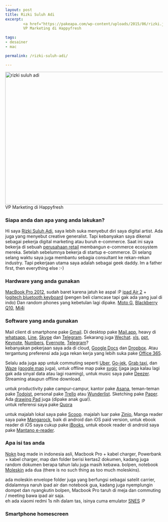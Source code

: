 ```yaml
---
layout: post
title: Rizki Suluh Adi
excerpt:
        <a href="https://pakeapa.com/wp-content/uploads/2015/06/rizki.jpg"><img src="http://pakeapa.com/wp-content/uploads/2015/06/rizki.jpg" alt="rizki suluh adi" width="600" height="424" class="alignnone size-full wp-image-163" /></a>
        VP Marketing di Happyfresh

tags:
- desainer
- mac

permalink: /rizki-suluh-adi/

---
```


<a href="https://pakeapa.com/wp-content/uploads/2015/06/rizki.jpg"><img src="http://pakeapa.com/wp-content/uploads/2015/06/rizki.jpg" alt="rizki suluh adi" width="600" height="424" class="alignnone size-full wp-image-163" /></a>
VP Marketing di Happyfresh

<!--more-->

<h3>Siapa anda dan apa yang anda lakukan?</h3>

Hi saya <a href="https://twitter.com/rizkisuluhadi">Rizki Suluh Adi</a>, saya lebih suka menyebut diri saya digital artist. Ada juga yang menyebut creative generalist. Tapi kebanyakan saya dikenal sebagai pekerja digital marketing atau buruh e-commerce. Saat ini saya bekerja di sebuah <a href="http://erafone.com/">perusahaan retail</a> membangun e-commerce ecosystem mereka. Setelah sebelumnya bekerja di startup e-commerce. Di selang selang waktu saya juga membantu sebagia consultant ke rekan-rekan industry. Tapi pekerjaan utama saya adalah sebagai geek daddy. Im a father first, then everything else :-)

<h3>Hardware yang anda gunakan</h3>

<a href="https://support.apple.com/kb/SP649?locale=en_US">MacBook Pro 2012</a>, sudah baret karena jatuh ke aspal :P
<a href="https://en.wikipedia.org/wiki/IPad_Air_2">ipad Air 2</a> + l<a href="https://secure.logitech.com/en-us/tablet-accessories/ipad">ogitech bluetooth keyboard</a> (pengen beli clamcase tapi gak ada yang jual di indo)
Dan random phones yang kebetulan lagi dipake. <a href="https://www.motorola.com/us/smartphones/moto-g-2nd-gen/moto-g-2nd-gen.html">Moto G</a>, <a href="https://en.wikipedia.org/wiki/BlackBerry_Q10">Blackberry Q10</a>, <a href="https://en.wikipedia.org/wiki/Xiaomi_Mi4i">Mi4i</a>

<h3>Software yang anda gunakan</h3>

Mail client di smartphone pake <a href="https://www.gmail.com/intl/en_us/mail/help/mobile.html">Gmail</a>. Di desktop pake <a href="https://www.apple.com/support/mac-apps/mail/">Mail.app</a>, heavy di <a href="https://www.whatsapp.com/">whatsapp</a>, <a href="http://line.me/en/">Line</a>, <a href="https://www.skype.com/en/">Skype</a> dan <a href="https://telegram.org/">Telegram</a>. Sekarang juga <a href="http://www.wechat.com/en/">Wechat</a>. <a href="https://en.wikipedia.org/?title=Microsoft_Excel">xls</a>, <a href="https://en.wikipedia.org/wiki/Microsoft_PowerPoint">ppt</a>, <a href="https://www.apple.com/mac/keynote/">Keynote</a>, <a href="http://www.apple.com/mac/numbers/">Numbers</a>, <a href="https://evernote.com/">Evernote</a>, <a href="https://telegram.org/">Telegram</a>?<br>
kebanyakan pekerjaan saya ada di cloud, <a href="https://www.google.com/docs/about/">Google Docs</a> dan <a href="https://www.dropbox.com/">Dropbox</a>. Atau tergantung preferensi ada juga rekan kerja yang lebih suka pake <a href="https://en.wikipedia.org/wiki/Office_365">Office 365</a>.


Selalu ada juga app untuk commuting seperti <a href="https://www.uber.com/">Uber</a>, <a href="http://www.go-jek.com/">Go-jek</a>, <a href="http://grabtaxi.com/">Grab taxi</a>, dan <a href="https://www.waze.com/">Waze</a> (<a href="https://maps.google.com/">google map</a> juga), untuk offline map pake <a href="http://www.sygic.com/">sygic</a> (jaga jaga kalau lagi gak ada sinyal data atau lagi roaming), untuk music saya pake <a href="http://deezer.com">Deezer</a>. Streaming ataupun offline download.

untuk productivity pake campur-campur, kantor pake <a href="https://asana.com/">Asana</a>, teman-teman pake <a href="https://en.todoist.com/">Todoist</a>, personal pake <a href="https://trello.com/">Trello</a> atau <a href="https://www.wunderlist.com/">Wunderlist</a>. Sketching pake <a href="https://www.fiftythree.com/paper">Paper</a>. Ada <a href="http://drawingpadapp.com/">drawing Pad</a> juga (dipake anak gua!).<br>
untuk referensi saya pake <a href="https://quora.com/">Quora</a>

untuk majalah lokal saya pake <a href="http://www.getscoop.com/en">Scoop</a>. majalah luar pake <a href="http://www.zinio.com/">Zinio</a>, Manga reader saya pake <a href="http://www.mangarockapp.com/">Mangarock</a>, baik di android dan iOS paid version, untuk ebook reader di iOS saya cukup pake <a href="https://www.apple.com/ibooks/">iBooks</a>, untuk ebook reader di android saya pake <a href="http://www.mantano.com/">Mantano e-reader</a>.

<h3>Apa isi tas anda</h3>

<a href="http://noknbag.com/">Nokn</a> bag made in indonesia asli, Macbook Pro + kabel charger, Powerbank + kabel charger, map dan folder berisi kertas2 dokumen, kadang juga random dokumen berapa tahun lalu juga masih kebawa. bolpen, notebook <a href="http://www.moleskine.com/en/">Moleskin</a> ada dua (there is no such thing as too much moleskins).

ada moleskin envelope folder juga yang berfungsi sebagai satelit carrier, didalamnya naruh ipad air dan notebook gua, kadang juga nyemplungin dompet dan nyangkutin bolpen, Macbook Pro taruh di meja dan commuting / meeting bawa ipad air saja.<br>
eh ada xiaomi redmi 1s nih dalam tas, isinya cuma emulator <a href="http://www.emulator-zone.com/doc.php/snes/">SNES</a> :P


<h3>Smartphone homescreen</h3>
